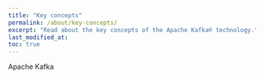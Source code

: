 ```yaml
---
title: "Key concepts"
permalink: /about/key-concepts/
excerpt: "Read about the key concepts of the Apache Kafka® technology."
last_modified_at: 
toc: true
---
```


Apache Kafka 